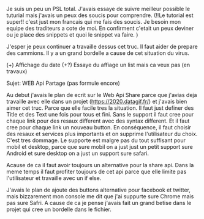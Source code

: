 Je suis un peu un PSL total. J'avais essaye de suivre meilleur possible le tuturial mais j'avais un peux des soucis pour comprendre. (!!Le tutorial est super!!  c'est just mon francais qui me fais des soucis. Je besoin mon equipe des traditeurs a cote de moi.
En confirment c'etait un peux deviner ou je place des snippets et quoi le snippet va faire. )


J'esper je peux continuer a travaille dessus cet truc. Il faut aider de prepare des cammions. Il y a un grand bordelle a cause de cet situation du virus.




(+) Affichage du date
(+?) Essaye du affiage un list mais ca veux pas (en travaux)


Sujet: WEB Api Partage (pas formule encore)

Au debut j'avais le plan de ecrit sur le Web Api Share parce que j'avias deja travaille avec elle dans un projet (https://2020.datagif.fr/) et j'avais bien aimer cet truc. Parce que elle facile tres la situation. Il faut just definer des Title et des Text une fois pour tous et fini. 
Sans le support il faut cree pour chaque link pour des resaux different avec des syntax different. Et il faut cree pour chaque link un nouveau button. En conséquence, il faut choisir des resaux et services plus importants et on supprime l'utilisateur du choix. C'est tres dommage.
Le supporte est malgre pas du tout suffisant pour mobil et desktop, parce que sure mobil on a just just un petit support sure Android et sure desktop on a just un support sure safari.

Acause de ca il faut avoir toujours un alternative pour la share api. Dans la meme temps il faut profiter toujours de cet api parce que elle limite pas l'utilisateur et travaille avec un if else. 

J'avais le plan de ajoute des buttons alternative pour facebook et twitter, mais bizzarement mon console me dit que j'ai suppurte sure Chrome mais pas sure Safri. A cause de ca je pense j'avais fait un grand betise dans le projet qui cree un bordelle dans le fichier. 







